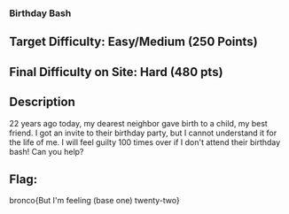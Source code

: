 ### Birthday Bash

## Target Difficulty: Easy/Medium (250 Points)

## Final Difficulty on Site: Hard (480 pts)

## Description

22 years ago today, my dearest neighbor gave birth to a child, my best friend. I got an invite to their birthday party, but I cannot understand it for the life of me. I will feel guilty 100 times over if I don't attend their birthday bash! Can you help?

## Flag:
bronco{But I'm feeling (base one) twenty-two}

